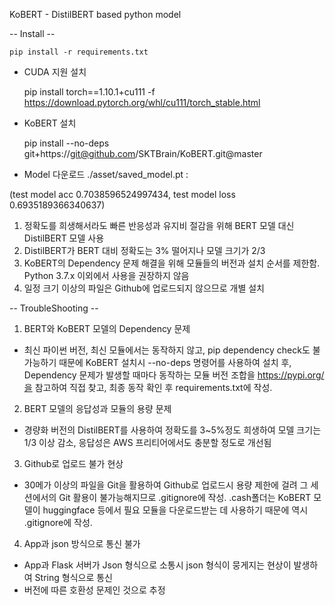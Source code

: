 KoBERT - DistilBERT based python model

-- Install --

    pip install -r requirements.txt

- CUDA 지원 설치

    pip install torch==1.10.1+cu111 -f https://download.pytorch.org/whl/cu111/torch_stable.html

- KoBERT 설치

    pip install --no-deps git+https://git@github.com/SKTBrain/KoBERT.git@master

- Model 다운로드
./asset/saved_model.pt : 

(test model acc 0.7038596524997434, test model loss 0.6935189366340637)

1. 정확도를 희생해서라도 빠른 반응성과 유지비 절감을 위해 BERT 모델 대신 DistilBERT 모델 사용
2. DistilBERT가 BERT 대비 정확도는 3% 떨어지나 모델 크기가 2/3
3. KoBERT의 Dependency 문제 해결을 위해 모듈들의 버전과 설치 순서를 제한함. Python 3.7.x 이외에서 사용을 권장하지 않음
4. 일정 크기 이상의 파일은 Github에 업로드되지 않으므로 개별 설치

-- TroubleShooting --

1. BERT와 KoBERT 모델의 Dependency 문제
  - 최신 파이썬 버전, 최신 모듈에서는 동작하지 않고, pip dependency check도 불가능하기 때문에 KoBERT 설치시 --no-deps 명령어를 사용하여 설치 후, Dependency 문제가 발생할 때마다 동작하는 모듈 버전 조합을 https://pypi.org/을 참고하여 직접 찾고, 최종 동작 확인 후 requirements.txt에 작성.
  
2. BERT 모델의 응답성과 모듈의 용량 문제
  - 경량화 버전의 DistilBERT를 사용하여 정확도를 3~5%정도 희생하여 모델 크기는 1/3 이상 감소, 응답성은 AWS 프리티어에서도 충분할 정도로 개선됨

3. Github로 업로드 불가 현상
  - 30메가 이상의 파일을 Git을 활용하여 Github로 업로드시 용량 제한에 걸려 그 세션에서의 Git 활용이 불가능해지므로 .gitignore에 작성. .cash폴더는 KoBERT 모델이 huggingface 등에서 필요 모듈을 다운로드받는 데 사용하기 때문에 역시 .gitignore에 작성.

4. App과 json 방식으로 통신 불가
  - App과 Flask 서버가 Json 형식으로 소통시 json 형식이 뭉게지는 현상이 발생하여 String 형식으로 통신
  - 버전에 따른 호환성 문제인 것으로 추정